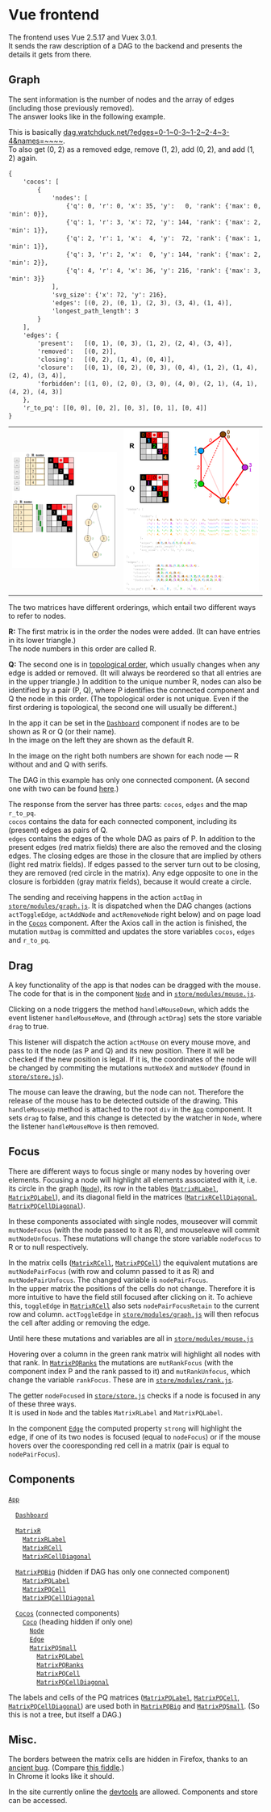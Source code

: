 # Vue frontend

The frontend uses Vue 2.5.17 and Vuex 3.0.1.<br>
It sends the raw description of a DAG to the backend and presents the details it gets from there.

## Graph

The sent information is the number of nodes and the array of edges (including those previously removed).<br>
The answer looks like in the following example.

This is basically
[dag.watchduck.net/?edges=0-1~<!---->0-3~<!---->1-2~<!---->2-4~<!---->3-4&names=~~~~](http://dag.watchduck.net/?edges=0-1~0-3~1-2~2-4~3-4&names=~~~~).
<br>To also get (0, 2) as a removed edge, remove (1, 2), add (0, 2), and add (1, 2) again.
```
{
    'cocos': [
        {
            'nodes': [
                {'q': 0, 'r': 0, 'x': 35, 'y':   0, 'rank': {'max': 0, 'min': 0}},
                {'q': 1, 'r': 3, 'x': 72, 'y': 144, 'rank': {'max': 2, 'min': 1}},
                {'q': 2, 'r': 1, 'x':  4, 'y':  72, 'rank': {'max': 1, 'min': 1}},
                {'q': 3, 'r': 2, 'x':  0, 'y': 144, 'rank': {'max': 2, 'min': 2}},
                {'q': 4, 'r': 4, 'x': 36, 'y': 216, 'rank': {'max': 3, 'min': 3}}
            ],
            'svg_size': {'x': 72, 'y': 216},
            'edges': [(0, 2), (0, 1), (2, 3), (3, 4), (1, 4)],
            'longest_path_length': 3
        }
    ],
    'edges': {
        'present':   [(0, 1), (0, 3), (1, 2), (2, 4), (3, 4)],
        'removed':   [(0, 2)],
        'closing':   [(0, 2), (1, 4), (0, 4)],
        'closure':   [(0, 1), (0, 2), (0, 3), (0, 4), (1, 2), (1, 4), (2, 4), (3, 4)],
        'forbidden': [(1, 0), (2, 0), (3, 0), (4, 0), (2, 1), (4, 1), (4, 2), (4, 3)]
    },
    'r_to_pq': [[0, 0], [0, 2], [0, 3], [0, 1], [0, 4]]
}
```
<table>
<tr>
<td><img src="../.img/dag_example_1_screen.png" width="350">
<td><img src="../.img/dag_example_1.svg" width="450">
</table>

The two matrices have different orderings, which entail two different ways to refer to nodes.

**R:** The first matrix is in the order the nodes were added. (It can have entries in its lower triangle.)<br>
The node numbers in this order are called R.

**Q:** The second one is in [topological order](https://en.wikipedia.org/wiki/Topological_sorting),
which usually changes when any edge is added or removed.
(It will always be reordered so that all entries are in the upper triangle.)
In addition to the unique number R, nodes can also be identified by a pair (P, Q), where P identifies the connected component and Q the node in this order.
(The topological order is not unique. Even if the first ordering is topological, the second one will usually be different.)

In the app it can be set in the
[`Dashboard`](app/src/components/Dashboard.vue)
component if nodes are to be shown as R or Q (or their name).<br>
In the image on the left they are shown as the default R.

In the image on the right both numbers are shown for each node &mdash; R without and and Q with serifs.

The DAG in this example has only one connected component. (A second one with two can be found
[here](README_2.md).)

The response from the server has three parts: `cocos`, `edges` and the map `r_to_pq`.<br>
`cocos` contains the data for each connected component, including its (present) edges as pairs of Q.<br>
`edges` contains the edges of the whole DAG as pairs of P.
In addition to the present edges (red matrix fields) there are also the removed and the closing edges.
The closing edges are those in the closure that are implied by others (light red matrix fields).
If edges passed to the server turn out to be closing, they are removed (red circle in the matrix).
Any edge opposite to one in the closure is forbidden (gray matrix fields), because it would create a circle.

The sending and receiving happens in the action `actDag` in
[`store/modules/graph.js`](app/src/store/modules/graph.js).
It is dispatched when the DAG changes (actions `actToggleEdge`, `actAddNode` and `actRemoveNode` right below) 
and on page load in the
[`Cocos`](app/src/components/Cocos.vue) component.
After the Axios call in the action is finished, the mutation `mutDag` is committed 
and updates the store variables `cocos`, `edges` and `r_to_pq`.

## Drag

A key functionality of the app is that nodes can be dragged with the mouse.<br>
The code for that is in the component 
[`Node`](app/src/components/Node.vue)
and in [`store/modules/mouse.js`](app/src/store/modules/mouse.js).

Clicking on a node triggers the method `handleMouseDown`, 
which adds the event listener `handleMouseMove`, and (through `actDrag`) sets the store variable `drag` to true.

This listener will dispatch the action `actMouse` on every mouse move, and pass to it the node (as P and Q) and its new position.
There it will be checked if the new position is legal. If it is, the coordinates of the node will be changed by
commiting the mutations `mutNodeX` and `mutNodeY` (found in 
[`store/store.js`](app/src/store/store.js)).

The mouse can leave the drawing, but the node can not.
Therefore the release of the mouse has to be detected outside of the drawing.
This `handleMouseUp` method is attached to the root `div` in the
[`App`](app/src/App.vue) component.
It sets `drag` to false, and this change is detected by the watcher in `Node`,
where the listener `handleMouseMove` is then removed.

## Focus

There are different ways to focus single or many nodes by hovering over elements.
Focusing a node will highlight all elements associated with it, i.e. its circle in the graph
([`Node`](app/src/components/Node.vue)),
its row in the tables
([`MatrixRLabel`](app/src/components/MatrixRLabel.vue),
[`MatrixPQLabel`](app/src/components/MatrixPQLabel.vue)),
and its diagonal field in the matrices
([`MatrixRCellDiagonal`](app/src/components/MatrixRCellDiagonal.vue),
[`MatrixPQCellDiagonal`](app/src/components/MatrixPQCellDiagonal.vue)).

In these components associated with single nodes, mouseover will commit `mutNodeFocus` (with the node passed to it as R), and mouseleave will commit `mutNodeUnfocus`.
These mutations will change the store variable `nodeFocus` to R or to null respectively.

In the matrix cells
([`MatrixRCell`](app/src/components/MatrixRCell.vue),
[`MatrixPQCell`](app/src/components/MatrixPQCell.vue))
the equivalent mutations are `mutNodePairFocus` (with row and column passed to it as R) and `mutNodePairUnfocus`.
The changed variable is `nodePairFocus`.<br>
In the upper matrix the positions of the cells do not change. Therefore it is more intuitive to have the field still
focused after clicking on it. To achieve this, `toggleEdge` in
[`MatrixRCell`](app/src/components/MatrixRCell.vue)
also sets `nodePairFocusRetain` to the current row and column.
`actToggleEdge` in
[`store/modules/graph.js`](app/src/store/modules/graph.js)
will then refocus the cell after adding or removing the edge.

Until here these mutations and variables are all in 
[`store/modules/mouse.js`](app/src/store/modules/mouse.js)

Hovering over a column in the green rank matrix will highlight all nodes with that rank. In 
[`MatrixPQRanks`](app/src/components/MatrixPQRanks.vue)
the mutations are `mutRankFocus` (with the component index P and the rank passed to it) and `mutRankUnfocus`,
which change the variable `rankFocus`. These are in
[`store/modules/rank.js`](app/src/store/modules/rank.js).

The getter `nodeFocused` in
[`store/store.js`](app/src/store/store.js)
checks if a node is focused in any of these three ways.<br>
It is used in `Node` and the tables `MatrixRLabel` and `MatrixPQLabel`.

In the component [`Edge`](app/src/components/Edge.vue)
the computed property `strong` will highlight the edge, if one of its two nodes is focused (equal to `nodeFocus`) or if the mouse hovers over the cooresponding red cell in a matrix (pair is equal to `nodePairFocus`).

## Components

[`App`](app/src/App.vue)

&emsp;[`Dashboard`](app/src/components/Dashboard.vue)

&emsp;[`MatrixR`](app/src/components/MatrixR.vue)<br>
&emsp;&emsp;[`MatrixRLabel`](app/src/components/MatrixRLabel.vue)<br>
&emsp;&emsp;[`MatrixRCell`](app/src/components/MatrixRCell.vue)<br>
&emsp;&emsp;[`MatrixRCellDiagonal`](app/src/components/MatrixRCellDiagonal.vue)<br>

&emsp;[`MatrixPQBig`](app/src/components/MatrixPQBig.vue)
(hidden if DAG has only one connected component)<br>
&emsp;&emsp;[`MatrixPQLabel`](app/src/components/MatrixPQLabel.vue)<br>
&emsp;&emsp;[`MatrixPQCell`](app/src/components/MatrixPQCell.vue)<br>
&emsp;&emsp;[`MatrixPQCellDiagonal`](app/src/components/MatrixPQCellDiagonal.vue)<br>

&emsp;[`Cocos`](app/src/components/Cocos.vue) (connected components)<br>
&emsp;&emsp;[`Coco`](app/src/components/Coco.vue)
(heading hidden if only one)<br>
&emsp;&emsp;&emsp;[`Node`](app/src/components/Node.vue)<br>
&emsp;&emsp;&emsp;[`Edge`](app/src/components/Edge.vue)<br>
&emsp;&emsp;&emsp;[`MatrixPQSmall`](app/src/components/MatrixPQSmall.vue)<br>
&emsp;&emsp;&emsp;&emsp;[`MatrixPQLabel`](app/src/components/MatrixPQLabel.vue)<br>
&emsp;&emsp;&emsp;&emsp;[`MatrixPQRanks`](app/src/components/MatrixPQRanks.vue)<br>
&emsp;&emsp;&emsp;&emsp;[`MatrixPQCell`](app/src/components/MatrixPQCell.vue)<br>
&emsp;&emsp;&emsp;&emsp;[`MatrixPQCellDiagonal`](app/src/components/MatrixPQCellDiagonal.vue)

The labels and cells of the PQ matrices
([`MatrixPQLabel`](app/src/components/MatrixPQLabel.vue),
[`MatrixPQCell`](app/src/components/MatrixPQCell.vue),
[`MatrixPQCellDiagonal`](app/src/components/MatrixPQCellDiagonal.vue))
are used both in
[`MatrixPQBig`](app/src/components/MatrixPQBig.vue) and
[`MatrixPQSmall`](app/src/components/MatrixPQSmall.vue).
(So this is not a tree, but itself a DAG.)

## Misc.

The borders between the matrix cells are hidden in Firefox, thanks to an
[ancient bug](https://bugzilla.mozilla.org/show_bug.cgi?id=688556).
(Compare [this fiddle](https://jsfiddle.net/watchduck/du9ne1jz).) <br>
In Chrome it looks like it should.

In the site currently online the [devtools](https://chrome.google.com/webstore/detail/vuejs-devtools/nhdogjmejiglipccpnnnanhbledajbpd) 
are allowed. Components and store can be accessed.

